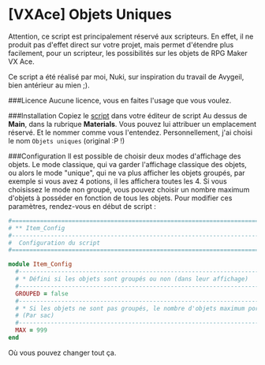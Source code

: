 [VXAce] Objets Uniques
=======================

Attention, ce script est principalement réservé aux scripteurs. En effet, il ne produit pas d'effet
direct sur votre projet, mais permet d'étendre plus facilement, pour un scripteur, les possibilités
sur les objets de RPG Maker VX Ace.

Ce script a été réalisé par moi, Nuki, sur inspiration du travail de Avygeil, bien antérieur au mien ;).

###Licence
Aucune licence, vous en faites l'usage que vous voulez.

###Installation
Copiez le [script](https://github.com/nukiFW/RPGMaker/blob/master/ObjetsUniques/script.rb) dans votre éditeur de script 
Au dessus de __Main__, dans la rubrique __Materials__. Vous pouvez lui attribuer un emplacement réservé. Et le nommer
comme vous l'entendez. Personnellement, j'ai choisi le nom `Objets uniques` (original :P !)

###Configuration
Il est possible de choisir deux modes d'affichage des objets. Le mode classique, qui va garder l'affichage classique des 
objets, ou alors le mode "unique", qui ne va plus afficher les objets groupés, par exemple si vous avez 4 potions, il 
les affichera toutes les 4. Si vous choisissez le mode non groupé, vous pouvez choisir un nombre maximum d'objets à posséder
en fonction de tous les objets. Pour modifier ces paramètres, rendez-vous en début de script : 

```ruby
#==============================================================================
# ** Item_Config
#------------------------------------------------------------------------------
#  Configuration du script
#==============================================================================

module Item_Config
  #--------------------------------------------------------------------------
  # * Défini si les objets sont groupés ou non (dans leur affichage)
  #--------------------------------------------------------------------------
  GROUPED = false
  #--------------------------------------------------------------------------
  # * Si les objets ne sont pas groupés, le nombre d'objets maximum portables
  # (Par sac)
  #--------------------------------------------------------------------------
  MAX = 999
end
```

Où vous pouvez changer tout ça.